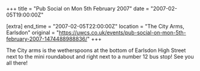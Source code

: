 +++
title = "Pub Social on Mon 5th February 2007"
date = "2007-02-05T19:00:00Z"

[extra]
end_time = "2007-02-05T22:00:00Z"
location = "The City Arms, Earlsdon"
original = "https://uwcs.co.uk/events/pub-social-on-mon-5th-february-2007-1474488988836/"
+++

The City arms is the wetherspoons at the bottom of Earlsdon High Street next to the mini roundabout and right next to a number 12 bus stop\! See you all there\!

